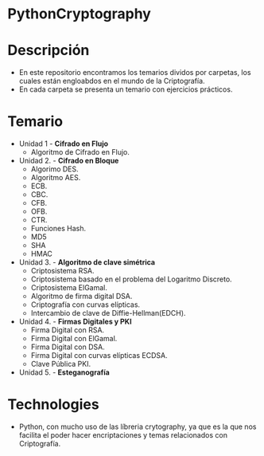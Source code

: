 # PythonCryptography

# Descripción
- En este repositorio encontramos los temarios dividos por carpetas, los cuales están engloabdos en el mundo de la Criptografía.
- En cada carpeta se presenta un temario con ejercicios prácticos.

# Temario
- Unidad 1  - **Cifrado en Flujo**
    - Algoritmo de Cifrado en Flujo.
- Unidad 2. - **Cifrado en Bloque**
    - Algorimo DES.
    - Algoritmo AES.
    - ECB.
    - CBC.
    - CFB.
    - OFB.
    - CTR.
    - Funciones Hash.
    - MD5
    - SHA
    - HMAC
- Unidad 3. - **Algoritmo de clave simétrica**
    - Criptosistema RSA.
    - Criptosistema basado en el problema del Logaritmo Discreto.
    - Criptosistema ElGamal.
    - Algoritmo de firma digital DSA.
    - Criptografía con curvas elípticas.
    - Intercambio de clave de Diffie-Hellman(EDCH).
- Unidad 4. - **Firmas Digitales y PKI**
    - Firma Digital con RSA.
    - Firma Digital con ElGamal.
    - Firma Digital con DSA.
    - Firma Digital con curvas elípticas ECDSA.
    - Clave Pública PKI.
- Unidad 5. - **Esteganografía** 
# Technologies 
- Python, con mucho uso de las líbreria crytography, ya que es la que nos facilita el poder hacer encriptaciones y temas relacionados con Criptografía.
